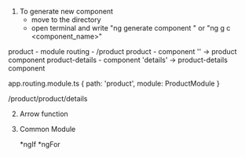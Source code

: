 1) To generate new component
    - move to the directory
    - open terminal and write "ng generate component <component name>" or "ng g c <component_name>"




  product - module                         routing - /product
     product - component                          ''  -> product component
     product-details - component                  'details' -> product-details component


app.routing.module.ts
  {
   path: 'product',
   module: ProductModule
}

/product/product/details



2) Arrow function



3) Common Module

   *ngIf
   *ngFor   